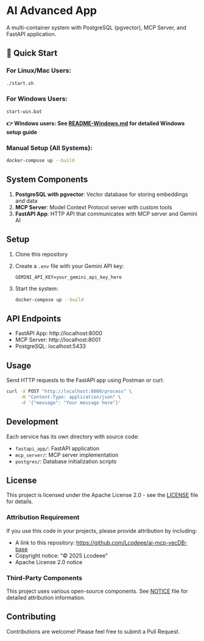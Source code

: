 # AI Advanced App

A multi-container system with PostgreSQL (pgvector), MCP Server, and FastAPI application.

## 🌟 Quick Start

### For Linux/Mac Users:
```bash
./start.sh
```

### For Windows Users:
```batch
start-win.bat
```
**👉 Windows users: See [README-Windows.md](README-Windows.md) for detailed Windows setup guide**

### Manual Setup (All Systems):
```bash
docker-compose up --build
```

## System Components

1. **PostgreSQL with pgvector**: Vector database for storing embeddings and data
2. **MCP Server**: Model Context Protocol server with custom tools
3. **FastAPI App**: HTTP API that communicates with MCP server and Gemini AI

## Setup

1. Clone this repository
2. Create a `.env` file with your Gemini API key:
   ```
   GEMINI_API_KEY=your_gemini_api_key_here
   ```

3. Start the system:
   ```bash
   docker-compose up --build
   ```

## API Endpoints

- FastAPI App: http://localhost:8000
- MCP Server: http://localhost:8001
- PostgreSQL: localhost:5433

## Usage

Send HTTP requests to the FastAPI app using Postman or curl:

```bash
curl -X POST "http://localhost:8000/process" \
     -H "Content-Type: application/json" \
     -d '{"message": "Your message here"}'
```

## Development

Each service has its own directory with source code:
- `fastapi_app/`: FastAPI application
- `mcp_server/`: MCP server implementation
- `postgres/`: Database initialization scripts

## License

This project is licensed under the Apache License 2.0 - see the [LICENSE](LICENSE) file for details.

### Attribution Requirement

If you use this code in your projects, please provide attribution by including:
- A link to this repository: https://github.com/Lcodeee/ai-mcp-vecDB-base
- Copyright notice: "© 2025 Lcodeee"
- Apache License 2.0 notice

### Third-Party Components

This project uses various open-source components. See [NOTICE](NOTICE) file for detailed attribution information.

## Contributing

Contributions are welcome! Please feel free to submit a Pull Request.
